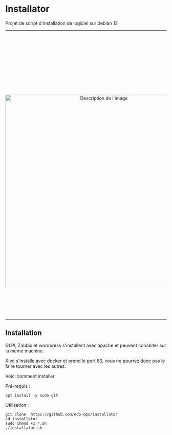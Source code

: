 # Installator

Projet de script d'installation de logiciel sur debian 12

---

<p align="center" style="margin-top: 200px; margin-bottom: 100px;">
  <img src="https://github.com/user-attachments/assets/cc23e731-f399-4c8c-81a9-2cecd412f287" alt="Description de l'image" width="600"/>
</p>

---

## Installation

GLPI, Zabbix et wordpress s'installent avec apache et peuvent cohabiter sur la meme machine.

Xivo s'installe avec docker et prend le port 80, vous ne pourrez donc pas le faire tourner avec les autres.

Voici comment installer

Pré-requis :
```
apt install -y sudo git
```

Utilisation :
```
git clone  https://github.com/edo-ops/installator 
cd installator
sudo chmod +x *.sh
./installator.sh
```
